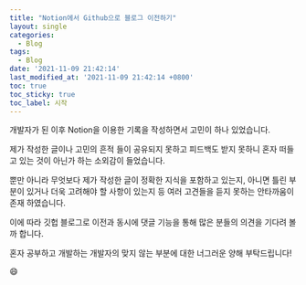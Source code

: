 ```yaml
---
title: "Notion에서 Github으로 블로그 이전하기"
layout: single
categories:
  - Blog
tags:
  - Blog
date: '2021-11-09 21:42:14'
last_modified_at: '2021-11-09 21:42:14 +0800'
toc: true
toc_sticky: true
toc_label: 시작
---
```

개발자가 된 이후 Notion을 이용한 기록을 작성하면서 고민이 하나 있었습니다.

제가 작성한 글이나 고민의 흔적 들이 공유되지 못하고 피드백도 받지 못하니 혼자 떠들고 있는 것이 아닌가 하는 소외감이 들었습니다.

뿐만 아니라 무엇보다 제가 작성한 글이 정확한 지식을 포함하고 있는지, 아니면 틀린 부분이 있거나 더욱 고려해야 할 사항이 있는지 등 여러 고견들을 듣지 못하는 안타까움이 존재 하였습니다.

이에 따라 깃헙 블로그로 이전과 동시에 댓글 기능을 통해 많은 분들의 의견을 기다려 볼까 합니다.

혼자 공부하고 개발하는 개발자의 맞지 않는 부분에 대한 너그러운 양해 부탁드립니다!

:smile:


